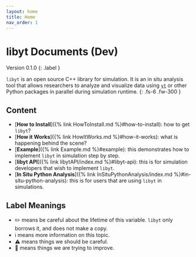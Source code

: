 ```yaml
---
layout: home
title: Home
nav_order: 1
---
```


# libyt Documents (Dev)
Version 0.1.0
{: .label }

`libyt` is an open source C++ library for simulation. 
It is an in situ analysis tool that allows researchers to analyze and visualize data using [`yt`](https://yt-project.org/) or other Python packages in parallel during simulation runtime.
{: .fs-6 .fw-300 }


## Content
- [**How to Install**]({% link HowToInstall.md %}#how-to-install): how to get `libyt`?
- [**How it Works**]({% link HowItWorks.md %}#how-it-works): what is happening behind the scene?
- [**Example**]({% link Example.md %}#example): this demonstrates how to implement `libyt` in simulation step by step.
- [**libyt API**]({% link libytAPI/index.md %}#libyt-api): this is for simulation developers that wish to implement `libyt`.
- [**In Situ Python Analysis**]({% link InSituPythonAnalysis/index.md %}#in-situ-python-analysis): this is for users that are using `libyt` in simulations.

## Label Meanings

- :pencil2: means be careful about the lifetime of this variable. `libyt` only borrows it, and does not make a copy.
- :information_source: means more information on this topic.
- :warning: means things we should be careful.
- :lizard: means things we are trying to improve.